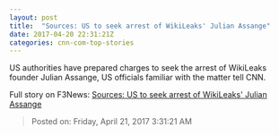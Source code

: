 ```yaml
---
layout: post
title:  "Sources: US to seek arrest of WikiLeaks' Julian Assange"
date: 2017-04-20 22:31:21Z
categories: cnn-com-top-stories
---
```


US authorities have prepared charges to seek the arrest of WikiLeaks founder Julian Assange, US officials familiar with the matter tell CNN.


Full story on F3News: [Sources: US to seek arrest of WikiLeaks' Julian Assange](http://www.f3nws.com/n/fNuBZC)

> Posted on: Friday, April 21, 2017 3:31:21 AM
